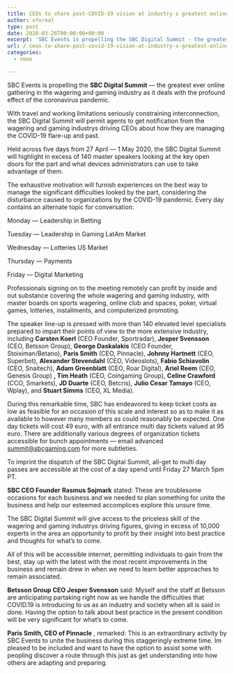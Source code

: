 ```yaml
---
title: CEOs to share post-COVID-19 vision at industry s greatest online conference
author: xforeal 
type: post
date: 2020-03-26T00:00:00+00:00
excerpt: 'SBC Events is propelling the SBC Digital Summit - the greatest ever online gathering in the wagering and gaming industry as it deals with the profound effect of the coronavirus pandemic '
url: / ceos-to-share-post-covid-19-vision-at-industry-s-greatest-online-conference/
categories:
  - news

---
```

SBC Events is propelling the **SBC Digital Summit** &#8212; the greatest ever online gathering in the wagering and gaming industry as it deals with the profound effect of the coronavirus pandemic. 

With travel and working limitations seriously constraining interconnection, the SBC Digital Summit will permit agents to get notification from the wagering and gaming industrys driving CEOs about how they are managing the COVID-19 flare-up and past. 

Held across five days from 27 April &#8212; 1 May 2020, the SBC Digital Summit will highlight in excess of 140 master speakers looking at the key open doors for the part and what devices administrators can use to take advantage of them. 

The exhaustive motivation will furnish experiences on the best way to manage the significant difficulties looked by the part, considering the disturbance caused to organizations by the COVID-19 pandemic. Every day contains an alternate topic for conversation: 

Monday &#8212; Leadership in Betting 

Tuesday &#8212; Leadership in Gaming LatAm Market 

Wednesday &#8212; Lotteries US Market 

Thursday &#8212; Payments 

Friday &#8212; Digital Marketing 

Professionals signing on to the meeting remotely can profit by inside and out substance covering the whole wagering and gaming industry, with master boards on sports wagering, online club and spaces, poker, virtual games, lotteries, installments, and computerized promoting. 

The speaker line-up is pressed with more than 140 elevated level specialists prepared to impart their points of view to the more extensive industry, including **Carsten Koerl** (CEO Founder, Sportradar), **Jesper Svensson** (CEO, Betsson Group), **George Daskalakis** (CEO Founder, Stoiximan/Betano), **Paris Smith** (CEO, Pinnacle), **Johnny Hartnett** (CEO, Superbet), **Alexander Stevendahl** (CEO, Videoslots), **Fabio Schiavolin** (CEO, Snaitech), **Adam Greenblatt** (CEO, Roar Digital), **Ariel Reem** (CEO, Genesis Group) **, Tim Heath** (CEO, Coingaming Group),  **Celine Crawford** (CCO, Smarkets), **JD Duarte** (CEO, Betcris), **Julio Cesar Tamayo** (CEO, Wplay), and **Stuart Simms** (CEO, XL Media). 

During this remarkable time, SBC has endeavored to keep ticket costs as low as feasible for an occasion of this scale and interest so as to make it as available to however many members as could reasonably be expected. One day tickets will cost 49 euro, with all entrance multi day tickets valued at 95 euro. There are additionally various degrees of organization tickets accessible for bunch appointments &#8212; email advanced summit@sbcgaming.com for more subtleties. 

To imprint the dispatch of the SBC Digital Summit, all-get to multi day passes are accessible at the cost of a day spend until Friday 27 March 5pm PT. 

**SBC CEO Founder** **Rasmus Sojmark** stated: These are troublesome occasions for each business and we needed to plan something for unite the business and help our esteemed accomplices explore this unsure time. 

The SBC Digital Summit will give access to the priceless skill of the wagering and gaming industrys driving figures, giving in excess of 10,000 experts in the area an opportunity to profit by their insight into best practice and thoughts for what&#8217;s to come. 

All of this will be accessible internet, permitting individuals to gain from the best, stay up with the latest with the most recent improvements in the business and remain drew in when we need to learn better approaches to remain associated. 

**Betsson Group CEO Jesper Svensson** said: Myself and the staff at Betsson are anticipating partaking right now as we handle the difficulties that COVID.19 is introducing to us as an industry and society when all is said in done. Having the option to talk about best practice in the present condition will be very significant for what&#8217;s to come. 

**Paris Smith, CEO of Pinnacle** , remarked: This is an extraordinary activity by SBC Events to unite the business during this staggeringly extreme time. Im pleased to be included and want to have the option to assist some with peopling discover a route through this just as get understanding into how others are adapting and preparing.